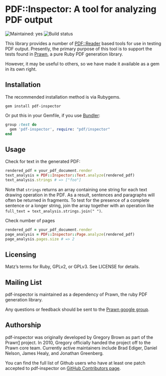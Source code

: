 # PDF::Inspector: A tool for analyzing PDF output

![Maintained: yes](https://img.shields.io/badge/maintained-yes-brightgreen.svg)
![Build status](https://travis-ci.org/prawnpdf/pdf-inspector.svg?branch=master)

This library provides a number of [PDF::Reader][0] based tools for use in
testing PDF output.  Presently, the primary purpose of this tool is to support
the tests found in [Prawn][1], a pure Ruby PDF generation library.

However, it may be useful to others, so we have made it available as a gem in
its own right.

## Installation

The recommended installation method is via Rubygems.

```console
gem install pdf-inspector
```

Or put this in your Gemfile, if you use [Bundler][2]:

```ruby
group :test do
  gem 'pdf-inspector', require: "pdf/inspector"
end
```

## Usage

Check for text in the generated PDF:

```ruby
rendered_pdf = your_pdf_document.render
text_analysis = PDF::Inspector::Text.analyze(rendered_pdf)
text_analysis.strings # => ["foo"]
```

Note that `strings` returns an array containing one string for each text drawing
operation in the PDF. As a result, sentences and paragraphs will often be
returned in fragments. To test for the presence of a complete sentence or a
longer string, join the array together with an operation like `full_text =
text_analysis.strings.join(" ")`.

Check number of pages

```ruby
rendered_pdf = your_pdf_document.render
page_analysis = PDF::Inspector::Page.analyze(rendered_pdf)
page_analysis.pages.size # => 2
```

## Licensing

Matz’s terms for Ruby, GPLv2, or GPLv3. See LICENSE for details.

## Mailing List

pdf-inspector is maintained as a dependency of Prawn, the ruby PDF generation
library.

Any questions or feedback should be sent to the [Prawn google group][3].

## Authorship

pdf-inspector was originally developed by Gregory Brown as part of the Prawn[1]
project. In 2010, Gregory officially handed the project off to the Prawn core
team. Currently active maintainers include Brad Ediger, Daniel Nelson, James
Healy, and Jonathan Greenberg.

You can find the full list of Github users who have at least one patch accepted
to pdf-inspector on [GitHub Contributors page][4].



[0]: https://github.com/yob/pdf-reader
[1]: https://github.com/prawnpdf/prawn
[2]: https://bundler.io/
[3]: https://groups.google.com/group/prawn-ruby
[4]: https://github.com/prawnpdf/pdf-inspector/contributors
